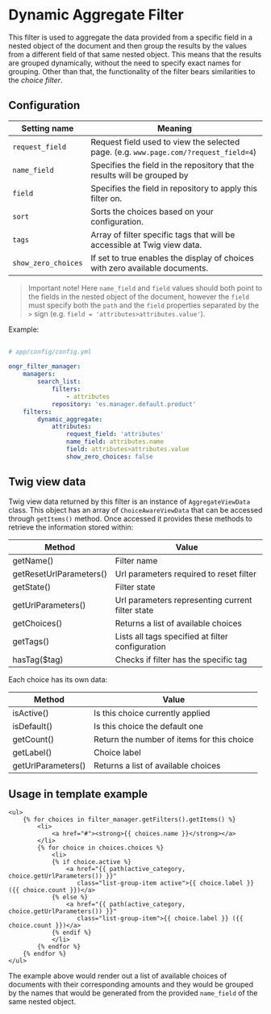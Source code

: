 # Dynamic Aggregate Filter

This filter is used to aggregate the data provided from a specific field
in a nested object of the document and then group the results by the values 
from a different field of that same nested object. This means that the 
results are grouped dynamically, without the need to specify exact names for
grouping. Other than that, the functionality of the filter bears similarities 
to the *choice filter*.

## Configuration 

| Setting name           | Meaning                                                                              |
|------------------------|--------------------------------------------------------------------------------------|
| `request_field`        | Request field used to view the selected page. (e.g. `www.page.com/?request_field=4`) |
| `name_field`           | Specifies the field in the repository that the results will be grouped by            |
| `field`                | Specifies the field in repository to apply this filter on.                           |
| `sort`                 | Sorts the choices based on your configuration.                                       |
| `tags`                 | Array of filter specific tags that will be accessible at Twig view data.             |
| `show_zero_choices`    | If set to true enables the display of choices with zero available documents.         |

> Important note! Here `name_field` and `field` values should both point to the fields in the nested object of the
document, however the `field` must specify both the `path` and the `field` properties separated by the `>` sign 
(e.g. `field = 'attributes>attributes.value'`).

Example:
  
```yaml
  
# app/config/config.yml
  
ongr_filter_manager:
    managers:
        search_list:
            filters:
                - attributes
            repository: 'es.manager.default.product'
    filters:
        dynamic_aggregate:
            attributes:
                request_field: 'attributes'
                name_field: attributes.name
                field: attributes>attributes.value
                show_zero_choices: false
```  

## Twig view data

Twig view data returned by this filter is an instance of `AggregateViewData` class.
This object has an array of `ChoiceAwareViewData` that can be accessed through
`getItems()` method. Once accessed it provides these methods to retrieve the
information stored within:

| Method                  | Value                                            |
|-------------------------|--------------------------------------------------|
| getName()               | Filter name                                      |
| getResetUrlParameters() | Url parameters required to reset filter          |
| getState()              | Filter state                                     |
| getUrlParameters()      | Url parameters representing current filter state |
| getChoices()            | Returns a list of available choices              |
| getTags()               | Lists all tags specified at filter configuration |
| hasTag($tag)            | Checks if filter has the specific tag            |

Each choice has its own data:

| Method             | Value                                      |
|--------------------|--------------------------------------------|
| isActive()         | Is this choice currently applied           |
| isDefault()        | Is this choice the default one             |
| getCount()         | Return the number of items for this choice |
| getLabel()         | Choice label                               |
| getUrlParameters() | Returns a list of available choices        |

## Usage in template example

```twig
<ul>
    {% for choices in filter_manager.getFilters().getItems() %}
        <li>
            <a href="#"><strong>{{ choices.name }}</strong></a>
        </li>
        {% for choice in choices.choices %}
            <li>
            {% if choice.active %}
                <a href="{{ path(active_category, choice.getUrlParameters()) }}"
                   class="list-group-item active">{{ choice.label }}({{ choice.count }})</a>
            {% else %}
                <a href="{{ path(active_category, choice.getUrlParameters()) }}"
                   class="list-group-item">{{ choice.label }} ({{ choice.count }})</a>
            {% endif %}
            </li>
        {% endfor %}
    {% endfor %}
</ul>
```

The example above would render out a list of available choices of documents with their 
corresponding amounts and they would be grouped by the names that would be generated from
the provided `name_field` of the same nested object.